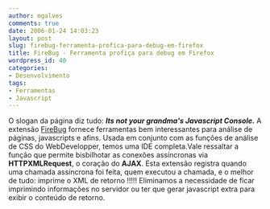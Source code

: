 ```yaml
---
author: mgalves
comments: true
date: 2006-01-24 14:03:23
layout: post
slug: firebug-ferramenta-profica-para-debug-em-firefox
title: FireBug - Ferramenta profiça para debug em Firefox
wordpress_id: 40
categories:
- Desenvolvimento
tags:
- Ferramentas
- Javascript
---
```


O slogan da página diz tudo: _**Its not your grandma's Javascript Console.**_ A extensão [FireBug](http://www.joehewitt.com/software/firebug/) fornece ferramentas bem interessantes para análise de páginas, javascripts e afins. Usada em conjunto com as funções de análise de CSS do WebDevelopper, temos uma IDE completa.Vale ressaltar a função que permite bisbilhotar as conexões assíncronas via **HTTPXMLRequest**, o coração do **AJAX**. Esta extensão registra quando uma chamada assíncrona foi feita, quem executou a chamada, e o melhor de tudo: imprime o XML de retorno !!!!! Eliminamos a necessidade de ficar imprimindo informações no servidor ou ter que gerar javascript extra para exibir o conteúdo de retorno.
